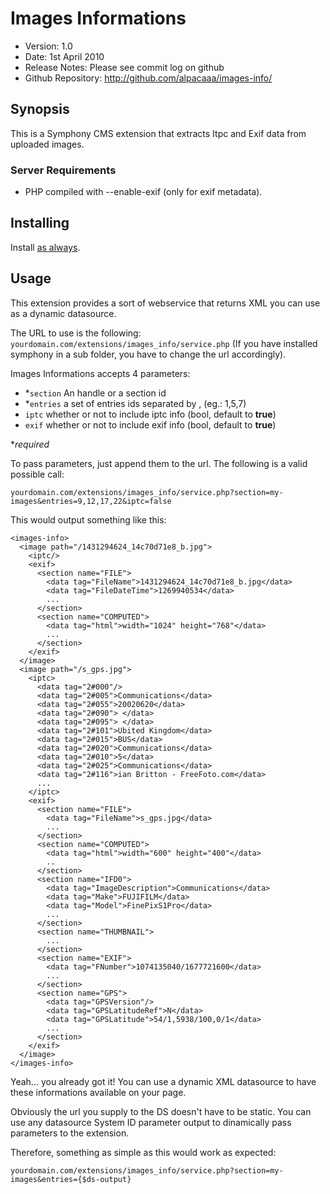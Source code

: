 # Images Informations #

- Version: 1.0
- Date: 1st April 2010
- Release Notes: Please see commit log on github
- Github Repository: <http://github.com/alpacaaa/images-info/>


## Synopsis

This is a Symphony CMS extension that extracts Itpc and Exif data from uploaded images.

### Server Requirements

- PHP compiled with --enable-exif (only for exif metadata).

## Installing

Install [as always](http://symphony-cms.com/learn/tasks/view/install-an-extension/).

## Usage

This extension provides a sort of webservice that returns XML you can use as a dynamic datasource.

The URL to use is the following: `yourdomain.com/extensions/images_info/service.php`
(If you have installed symphony in a sub folder, you have to change the url accordingly).

Images Informations accepts 4 parameters:

- *`section`
An handle or a section id
- *`entries`
a set of entries ids separated by , (eg.: 1,5,7)
- `iptc`
whether or not to include iptc info (bool, default to **true**)
- `exif`
whether or not to include exif info (bool, default to **true**)

**required*


To pass parameters, just append them to the url. The following is a valid possible call:

    yourdomain.com/extensions/images_info/service.php?section=my-images&entries=9,12,17,22&iptc=false

This would output something like this:

    <images-info>
      <image path="/1431294624_14c70d71e8_b.jpg">
        <iptc/>
        <exif>
          <section name="FILE">
            <data tag="FileName">1431294624_14c70d71e8_b.jpg</data>
            <data tag="FileDateTime">1269940534</data>
            ...
          </section>
          <section name="COMPUTED">
            <data tag="html">width="1024" height="768"</data>
            ...
          </section>
        </exif>
      </image>
      <image path="/s_gps.jpg">
        <iptc>
          <data tag="2#000"/>
          <data tag="2#005">Communications</data>
          <data tag="2#055">20020620</data>
          <data tag="2#090"> </data>
          <data tag="2#095"> </data>
          <data tag="2#101">Ubited Kingdom</data>
          <data tag="2#015">BUS</data>
          <data tag="2#020">Communications</data>
          <data tag="2#010">5</data>
          <data tag="2#025">Communications</data>
          <data tag="2#116">ian Britton - FreeFoto.com</data>
          ...
        </iptc>
        <exif>
          <section name="FILE">
            <data tag="FileName">s_gps.jpg</data>
            ...
          </section>
          <section name="COMPUTED">
            <data tag="html">width="600" height="400"</data>
            ..
          </section>
          <section name="IFD0">
            <data tag="ImageDescription">Communications</data>
            <data tag="Make">FUJIFILM</data>
            <data tag="Model">FinePixS1Pro</data>
            ...
          </section>
          <section name="THUMBNAIL">
            ...
          </section>
          <section name="EXIF">
            <data tag="FNumber">1074135040/1677721600</data>
            ...
          </section>
          <section name="GPS">
            <data tag="GPSVersion"/>
            <data tag="GPSLatitudeRef">N</data>
            <data tag="GPSLatitude">54/1,5938/100,0/1</data>
            ...
          </section>
        </exif>
      </image>
    </images-info>

Yeah... you already got it!
You can use a dynamic XML datasource to have these informations available on your page.

Obviously the url you supply to the DS doesn't have to be static. You can use any datasource System ID parameter output to dinamically pass parameters to the extension.

Therefore, something as simple as this would work as expected:

    yourdomain.com/extensions/images_info/service.php?section=my-images&entries={$ds-output}
